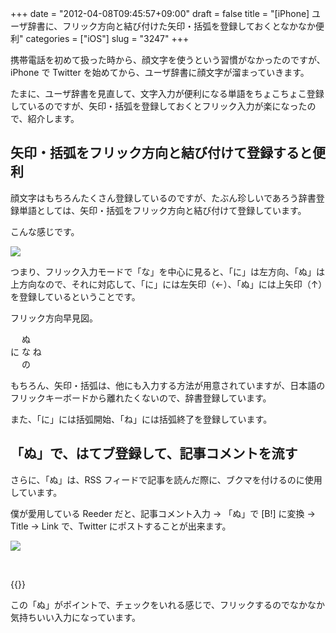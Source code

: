 +++
date = "2012-04-08T09:45:57+09:00"
draft = false
title = "[iPhone] ユーザ辞書に、フリック方向と結び付けた矢印・括弧を登録しておくとなかなか便利"
categories = ["iOS"]
slug = "3247"
+++

携帯電話を初めて扱った時から、顔文字を使うという習慣がなかったのですが、iPhone で Twitter を始めてから、ユーザ辞書に顔文字が溜まっていきます。

たまに、ユーザ辞書を見直して、文字入力が便利になる単語をちょこちょこ登録しているのですが、矢印・括弧を登録しておくとフリック入力が楽になったので、紹介します。

## 矢印・括弧をフリック方向と結び付けて登録すると便利

顔文字はもちろんたくさん登録しているのですが、たぶん珍しいであろう辞書登録単語としては、矢印・括弧をフリック方向と結び付けて登録しています。

こんな感じです。

![](/images/2012/04/3247_1.png)

つまり、フリック入力モードで「な」を中心に見ると、「に」は左方向、「ぬ」は上方向なので、それに対応して、「に」には左矢印（←）、「ぬ」には上矢印（↑）を登録しているということです。

フリック方向早見図。

　 ぬ<br />
に な ね<br />
　 の<br />

もちろん、矢印・括弧は、他にも入力する方法が用意されていますが、日本語のフリックキーボードから離れたくないので、辞書登録しています。

また、「に」には括弧開始、「ね」には括弧終了を登録しています。

## 「ぬ」で、はてブ登録して、記事コメントを流す

さらに、「ぬ」は、RSS フィードで記事を読んだ際に、ブクマを付けるのに使用しています。

僕が愛用している Reeder だと、記事コメント入力 → 「ぬ」で [B!] に変換 → Title → Link で、Twitter にポストすることが出来ます。

![](/images/2012/04/3247_2.png)

<br />

{{<app id="325502379" title="Reeder 2.5.4（￥250）" src="http://a1.mzstatic.com/us/r1000/071/Purple/ce/0f/10/mzl.ljyldzsg.100x100-75.png">}}

この「ぬ」がポイントで、チェックをいれる感じで、フリックするのでなかなか気持ちいい入力になっています。
